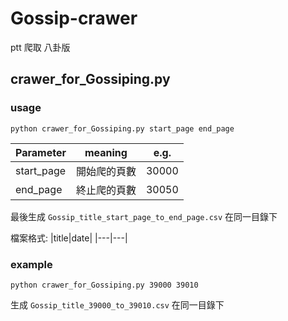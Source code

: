 # Gossip-crawer
ptt 爬取 八卦版

## crawer_for_Gossiping.py 
### usage
```
python crawer_for_Gossiping.py start_page end_page
```
| Parameter | meaning | e.g. |
| -------- | -------- | -------- |
| start_page| 開始爬的頁數 | 30000 |
| end_page |  終止爬的頁數 | 30050|

最後生成 ```Gossip_title_start_page_to_end_page.csv``` 在同一目錄下

檔案格式:
|title|date|
|---|---| 

### example
```
python crawer_for_Gossiping.py 39000 39010
```
生成 ```Gossip_title_39000_to_39010.csv``` 在同一目錄下
